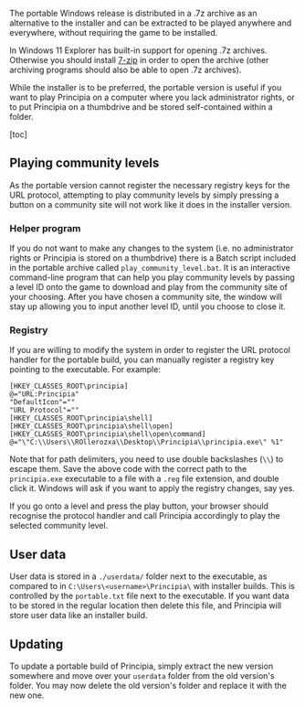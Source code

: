 The portable Windows release is distributed in a .7z archive as an alternative to the installer and can be extracted to be played anywhere and everywhere, without requiring the game to be installed.

In Windows 11 Explorer has built-in support for opening .7z archives. Otherwise you should install [7-zip](https://7-zip.org/) in order to open the archive (other archiving programs should also be able to open .7z archives).

While the installer is to be preferred, the portable version is useful if you want to play Principia on a computer where you lack administrator rights, or to put Principia on a thumbdrive and be stored self-contained within a folder.

[toc]

## Playing community levels
As the portable version cannot register the necessary registry keys for the URL protocol, attempting to play community levels by simply pressing a button on a community site will not work like it does in the installer version.

### Helper program
If you do not want to make any changes to the system (i.e. no administrator rights or Principia is stored on a thumbdrive) there is a Batch script included in the portable archive called `play_community_level.bat`. It is an interactive command-line program that can help you play community levels by passing a level ID onto the game to download and play from the community site of your choosing. After you have chosen a community site, the window will stay up allowing you to input another level ID, until you choose to close it.

### Registry
If you are willing to modify the system in order to register the URL protocol handler for the portable build, you can manually register a registry key pointing to the executable. For example:

```reg
[HKEY_CLASSES_ROOT\principia]
@="URL:Principia"
"DefaultIcon"=""
"URL Protocol"=""
[HKEY_CLASSES_ROOT\principia\shell]
[HKEY_CLASSES_ROOT\principia\shell\open]
[HKEY_CLASSES_ROOT\principia\shell\open\command]
@="\"C:\\Users\\ROllerozxa\\Desktop\\Principia\\principia.exe\" %1"
```

Note that for path delimiters, you need to use double backslashes (`\\`) to escape them. Save the above code with the correct path to the `principia.exe` executable to a file with a `.reg` file extension, and double click it. Windows will ask if you want to apply the registry changes, say yes.

If you go onto a level and press the play button, your browser should recognise the protocol handler and call Principia accordingly to play the selected community level.

## User data
User data is stored in a `./userdata/` folder next to the executable, as compared to in `C:\Users\<username>\Principia\` with installer builds. This is controlled by the `portable.txt` file next to the executable. If you want data to be stored in the regular location then delete this file, and Principia will store user data like an installer build.

## Updating
To update a portable build of Principia, simply extract the new version somewhere and move over your `userdata` folder from the old version's folder. You may now delete the old version's folder and replace it with the new one.
